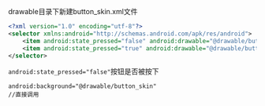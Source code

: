drawable目录下新建button_skin.xml文件

```xml
<?xml version="1.0" encoding="utf-8"?>
<selector xmlns:android="http://schemas.android.com/apk/res/android">
    <item android:state_pressed="false" android:drawable="@drawable/buttonback"></item>
    <item android:state_pressed="true" android:drawable="@drawable/buttonpressed"></item>
</selector>
```

`android:state_pressed="false"`按钮是否被按下

```
android:background="@drawable/button_skin"
//直接调用
```

